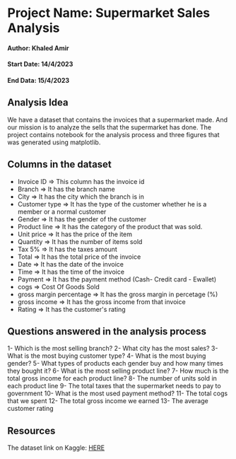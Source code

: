 # Project Name: Supermarket Sales Analysis

#### Author: Khaled Amir

#### Start Date: 14/4/2023

#### End Data: 15/4/2023



## Analysis Idea
We have a dataset that contains the invoices that a supermarket made.
And our mission is to analyze the sells that the supermarket has done.
The project contains notebook for the analysis process and three figures that was generated using matplotlib.

## Columns in the dataset

* Invoice ID => This column has the invoice id
* Branch => It has the branch name
* City => It has the city which the branch is in
* Customer type => It has the type of the customer whether he is a member or a normal customer
* Gender => It has the gender of the customer
* Product line => It has the category of the product that was sold.
* Unit price => It has the price of the item
* Quantity => It has the number of items sold
* Tax 5% => It has the taxes amount
* Total => It has the total price of the invoice
* Date => It has the date of the invoice
* Time => It has the time of the invoice
* Payment => It has the payment method (Cash- Credit card - Ewallet)
* cogs => Cost Of Goods Sold
* gross margin percentage => It has the gross margin in percetage (%)
* gross income => It has the gross income from that invoice
* Rating => It has the customer's rating

## Questions answered in the analysis process
1- Which is the most selling branch?
2- What city has the most sales?
3- What is the most buying customer type?
4- What is the most buying gender?
5- What types of products each gender buy and how many times they bought it?
6- What is the most selling product line?
7- How much is the total gross income for each product line?
8- The number of units sold in each product line
9- The total taxes that the supermarket needs to pay to government
10- What is the most used payment method?
11- The total cogs that we spent
12- The total gross income we earned
13- The average customer rating

## Resources

The dataset link on Kaggle: [HERE](https://www.kaggle.com/datasets/aungpyaeap/supermarket-sales)


